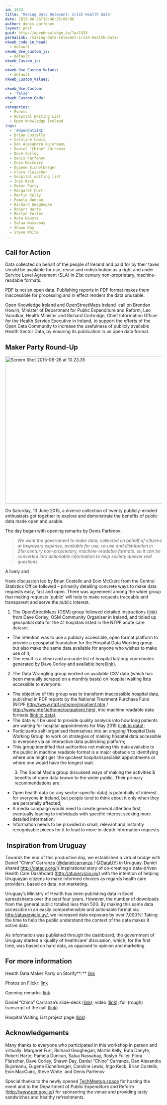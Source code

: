 ```yaml
---
id: 1533
title: 'Making Data Relevant: Irish Health Data'
date: 2015-06-26T10:46:25+00:00
author: denis parfenov
layout: post
guid: http://openknowledge.ie/?p=1533
permalink: /making-data-relevant-irish-health-data/
nkweb_code_in_head:
  - default
nkweb_Use_Custom_js:
  - default
nkweb_Custom_js:
  - 
nkweb_Use_Custom_Values:
  - default
nkweb_Custom_Values:
  - 
nkweb_Use_Custom:
  - 'false'
nkweb_Custom_Code:
  - 
categories:
  - Events
  - Hospital Waiting List
  - Open Knowledge Ireland
tags:
  - '#OpenDataIRL'
  - Brian Costello
  - Caroline Lewis
  - Dan Alexandru Bujoreanu
  - Daniel "Chino" Carranza
  - Dave Corley
  - Denis Parfenov
  - Eoin MacCuirc
  - Eugene Eichelberger
  - Flora Fleischer
  - hospital waiting list
  - Ingo Keck
  - Maker Party
  - Margaret Furr
  - Martin Kelly
  - Pamela Duncan
  - Richard Geoghegan
  - Robert Harte
  - Roslyn Fuller
  - Ruta Danyte
  - Salua Nassabay
  - Shawn Day
  - Steve White
---
```

## **Call for Action**

Data collected on behalf of the people of Ireland and paid for by their taxes should be available for use, reuse and redistribution as a right and under Service Level Agreement (SLA) in 21st century non-proprietary, machine-readable formats.

PDF is not an open data. Publishing reports in PDF format makes them inaccessible for processing and in effect renders the data unusable.

Open Knowledge Ireland and OpenStreetMaps Ireland  call on Brendan Howlin, Minister of Department for Public Expenditure and Reform, Leo Varadkar, Health Minister and Richard Corbridge, Chief Information Officer for the Health Service Executive in Ireland, to support the efforts of the Open Data Community to increase the usefulness of publicly available Health Sector Data, by ensuring its publication in an open data format.

## **Maker Party Round-Up**

[<img class="aligncenter size-full wp-image-1535" src="/wp-content/uploads/2015/06/Screen-Shot-2015-06-26-at-10.23.35.png" alt="Screen Shot 2015-06-26 at 10.23.35" width="1104" height="472" srcset="wp-content/uploads/2015/06/Screen-Shot-2015-06-26-at-10.23.35.png 1104w, https://openknowledge.ie/wp-content/uploads/2015/06/Screen-Shot-2015-06-26-at-10.23.35-300x128.png 300w, https://openknowledge.ie/wp-content/uploads/2015/06/Screen-Shot-2015-06-26-at-10.23.35-1024x437.png 1024w" sizes="(max-width: 1104px) 100vw, 1104px" />](http://openknowledge.ie/wp-content/uploads/2015/06/Screen-Shot-2015-06-26-at-10.23.35.png)

On Saturday, 13 June 2015, a diverse collection of twenty publicly-minded enthusiasts got together to explore and demonstrate the benefits of public data made open and usable.

The day began with opening remarks by Denis Parfenov:

> _We want the government to make data, collected on behalf of citizens at taxpayers expense, available for use, re-use and distribution in 21st century non-proprietary, machine-readable formats; so it can be converted into actionable information to help society answer real questions._

A lively and 

<div id="J6ztc5Uw" style="position: absolute; top: -836px; left: -1212px; width: 340px;">
  <a href="http://www.cialisgeneriquefr24.com/">сialis generique</a>
</div>

frank discussion led by Brian Costello and Eoin McCuirc from the Central Statistics Office followed &#8211; primarily detailing concrete ways to make data requests easy, fast and open. There was agreement among the wider group that making requests ‘public’ will help to make requests traceable and transparent and serve the public interest.

  1. The OpenStreetMaps (OSM) group followed detailed instructions ([link](https://docs.google.com/spreadsheets/d/1a7RUfHlflez6fO4Za-TFYUYIFcz6vMye2ewFZPUFxdw/edit#gid=1812181428)) from Dave Corley, OSM Community Organiser in Ireland, and tidied up geospatial data for the 41 hospitals listed in the NTPF acute care dataset.

  * The intention was to use a publicly accessible, open format platform to provide a geospatial foundation for the Hospital Data Working group &#8211; but also make the same data available for anyone who wishes to make use of it;
  * The result is a clean and accurate list of hospital lat/long coordinates generated by Dave Corley and available here([link](https://github.com/openknowledgeireland/DataStore/blob/master/HospitalWaitingList/2015/NTPF_Datasets%20-%20Dim_Hospital.csv)).

<ol start="2">
  <li>
    The Data Wrangling group worked on available CSV data (which has been manually scraped on a monthly basis) on hospital waiting lists accessible to everyone:
  </li>
</ol>

  * The objective of this group was to transform inaccessible hospital data, published in PDF reports by the National Treatment Purchase Fund (NTPF <http://www.ntpf.ie/home/inpatient.htm> / <http://www.ntpf.ie/home/outpatient.htm>), into machine readable data formats ([link to data](https://github.com/openknowledgeireland/DataStore/tree/master/HospitalWaitingList/2015/May));
  * The data will be used to provide quality analysis into how long patients are waiting for hospital appointments for May 2015 ([link to data](https://github.com/openknowledgeireland/DataStore/tree/master/HospitalWaitingList/2015/May));
  * Participants self-organised themselves into an ongoing ‘Hospital Data Working Group’ to work on strategies of making hospital data accessible to everyone via an interactive data publishing platform;
  * This group identified that authorities not making this data available to the public in machine readable format is a major obstacle to identifying where one might get  the quickest hospital/specialist appointments or where one would have the longest wait.

<p style="padding-left: 30px;">
  3. The Social Media group discussed ways of making the activities & benefits of open data known to the wider public. Their primary recommendations are:
</p>

  * Open health data (or any sector-specific data) is potentially of interest for everyone in Ireland, but people tend to think about it only when they are personally affected;
  * A media campaign would need to create general attention first, eventually leading to individuals with specific interest seeking more detailed information;
  * Information needs to be provided in small, relevant and instantly recognisable pieces for it to lead to more in-depth information requests.

##  **Inspiration from Uruguay**

Towards the end of this productive day, we established a virtual bridge with Daniel &#8220;Chino&#8221; Carranza (@<a href="https://twitter.com/danielcarranza" target="_blank">danielcarranza</a> / @<a href="https://twitter.com/DataUY" target="_blank">DataUY</a>) in Uruguay. Daniel shared <http://datauy.org/>’s inspirational story of co-creating a data-driven Health Care Dashboard (<http://atuservicio.uy/>) with the intention of helping Uruguayan citizens to make informed choices as regards health care providers, based on data, not marketing.



Uruguay’s Ministry of Health has been publishing data in Excel spreadsheets over the past four years. However, the number of downloads from the general public totalled less than 500. By making this same data accessible in an easily comprehensible and actionable format via <http://atuservicio.uy/>, we increased data exposure by over 7,000%! Taking the time to help the public understand the context of the data makes it active data.

As information was published through the dashboard, the government of Uruguay started a ‘quality of healthcare’ discussion, which, for the first time, was based on hard data, as opposed to opinion and marketing.

## **For more information**

Health Data Maker Party on Storify**:** [link](https://storify.com/OKFirl/maker-party-health-data?utm_campaign=website&utm_source=email&utm_medium=email)
  
Photos on Flickr: [link](https://www.flickr.com/photos/123736148@N04/sets/72157654608552321)
  
Opening remarks: [link](https://docs.google.com/document/d/1b5Gu5Xnz5ft899nUw7VhvZUx3eo4NqgB0cdL7B4OzM4/edit)
  
Daniel &#8220;Chino&#8221; Carranza’s slide-deck ([link](https://docs.google.com/presentation/d/1qcY0_erMXrqSkvLS7RTn2loqm48G1lFGkCTd0mZy_Ps/edit#slide=id.g10a7ea7c5_036)); video ([link](https://www.youtube.com/watch?v=TlNBs2w5JyI)); full (rough) transcript of the call ([link](https://github.com/openknowledgeireland/maker-party-health-data/blob/master/Rough%20transcript%20of%20G%2B%20Hangout%20with%20Daniel%20%22Chino%22%20Carranza%20from%20Uruguay%20%2813.06.2015%29.md))
  
Hospital Waiting List project page (<a href="/projects/open-hospital-waiting-list/" target="_blank">link</a>)

## **Acknowledgements** 

Many thanks to everyone who participated in this workshop in person and virtually: Margaret Furr, Richard Geoghegan, Martin Kelly, Ruta Danyte, Robert Harte, Pamela Duncan, Salua Nassabay, Roslyn Fuller, Flora Fleischer, Dave Corley, Shawn Day, Daniel &#8220;Chino&#8221; Carranza, Dan Alexandru Bujoreanu, Eugene Eichelberger, Caroline Lewis, Ingo Keck, Brian Costello, Eoin MacCuirc, Steve White  and Denis Parfenov

Special thanks to the newly opened [TechMeetup.space](http://techmeetup.space/) for hosting the event and to the Department of Public Expenditure and Reform (<http://www.per.gov.ie/>) for sponsoring the venue and providing tasty sandwiches and healthy refreshments.